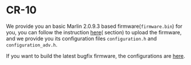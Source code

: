 # CR-10

We provide you an basic Marlin 2.0.9.3 based firmware(`firmware.bin`) for you, you can follow the instruction [here](https://github.com/FYSETC/FYSETC-Cheetah-v2#53--firmware-upload)( section) to upload the firmware, and we provide you its configuration files `configuration.h` and `configuration_adv.h`.

If you want to build the latest bugfix firmware, the configurations are [here](https://github.com/MarlinFirmware/Configurations/pull/682).